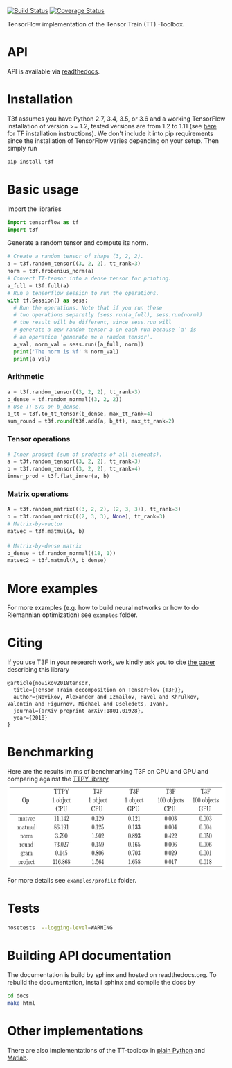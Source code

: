 [![Build Status](https://travis-ci.org/Bihaqo/t3f.svg?branch=develop)](https://travis-ci.org/Bihaqo/t3f)
[![Coverage Status](https://coveralls.io/repos/github/Bihaqo/t3f/badge.svg?branch=develop)](https://coveralls.io/github/Bihaqo/t3f?branch=develop)

TensorFlow implementation of the Tensor Train (TT) -Toolbox.

# API
API is available via [readthedocs](https://t3f.readthedocs.io/en/latest/).

# Installation
T3f assumes you have Python 2.7, 3.4, 3.5, or 3.6 and a working TensorFlow installation of version >= 1.2, tested versions are from 1.2 to 1.11 (see [here](https://www.tensorflow.org/install/) for TF installation instructions).
We don't include it into pip requirements since the installation of TensorFlow varies depending on your setup.
Then simply run
```bash
pip install t3f
```

# Basic usage
Import the libraries
```python
import tensorflow as tf
import t3f
```

Generate a random tensor and compute its norm.
```python
# Create a random tensor of shape (3, 2, 2).
a = t3f.random_tensor((3, 2, 2), tt_rank=3)
norm = t3f.frobenius_norm(a)
# Convert TT-tensor into a dense tensor for printing.
a_full = t3f.full(a)
# Run a tensorflow session to run the operations.
with tf.Session() as sess:
  # Run the operations. Note that if you run these
  # two operations separetly (sess.run(a_full), sess.run(norm))
  # the result will be different, since sess.run will
  # generate a new random tensor a on each run because `a' is
  # an operation 'generate me a random tensor'.
  a_val, norm_val = sess.run([a_full, norm])
  print('The norm is %f' % norm_val)
  print(a_val)
```

### Arithmetic
```python
a = t3f.random_tensor((3, 2, 2), tt_rank=3)
b_dense = tf.random_normal((3, 2, 2))
# Use TT-SVD on b_dense.
b_tt = t3f.to_tt_tensor(b_dense, max_tt_rank=4)
sum_round = t3f.round(t3f.add(a, b_tt), max_tt_rank=2)
```

### Tensor operations
```python
# Inner product (sum of products of all elements).
a = t3f.random_tensor((3, 2, 2), tt_rank=3)
b = t3f.random_tensor((3, 2, 2), tt_rank=4)
inner_prod = t3f.flat_inner(a, b)
```

### Matrix operations
```python
A = t3f.random_matrix(((3, 2, 2), (2, 3, 3)), tt_rank=3)
b = t3f.random_matrix(((2, 3, 3), None), tt_rank=3)
# Matrix-by-vector
matvec = t3f.matmul(A, b)

# Matrix-by-dense matrix
b_dense = tf.random_normal((18, 1))
matvec2 = t3f.matmul(A, b_dense)
```
# More examples
For more examples (e.g. how to build neural networks or how to do Riemannian optimization) see ```examples``` folder.

# Citing
If you use T3F in your research work, we kindly ask you to cite [the paper](https://arxiv.org/abs/1801.01928) describing this library
```
@article{novikov2018tensor,
  title={Tensor Train decomposition on TensorFlow (T3F)},
  author={Novikov, Alexander and Izmailov, Pavel and Khrulkov, Valentin and Figurnov, Michael and Oseledets, Ivan},
  journal={arXiv preprint arXiv:1801.01928},
  year={2018}
}
```

# Benchmarking
Here are the results im ms of benchmarking T3F on CPU and GPU and comparing against the [TTPY library](https://github.com/oseledets/ttpy)
<img src="examples/profile/results.png" height="200">

For more details see ```examples/profile``` folder.

# Tests
```bash
nosetests  --logging-level=WARNING
```

# Building API documentation
The documentation is build by sphinx and hosted on readthedocs.org. To rebuild the documentation, install sphinx and compile the docs by
```bash
cd docs
make html
```

# Other implementations
There are also implementations of the TT-toolbox in [plain Python](https://github.com/oseledets/ttpy) and [Matlab](https://github.com/oseledets/TT-Toolbox).
